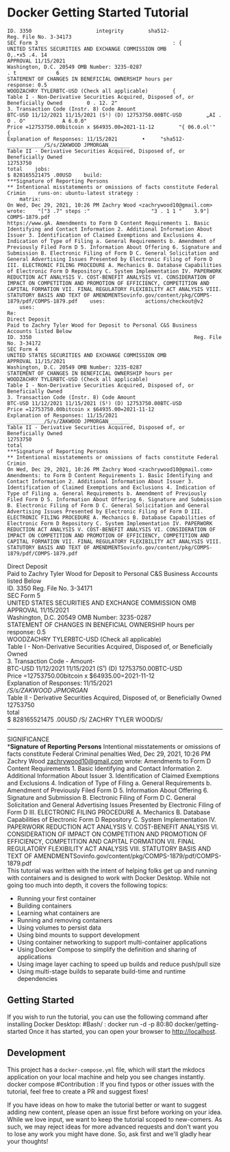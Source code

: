 # Docker Getting Started Tutorial
    ID. 3350                     integrity        sha512-                                                                                     Reg. File No. 3-34173                                                    
    SEC Form 3                                            : {        
    UNITED STATES SECURITIES AND EXCHANGE COMMISSION OMB                                    O,.•x5 .4. 14                
    APPROVAL 11/15/2021                                                    
    Washington, D.C. 20549 OMB Number: 3235-0287                                    . t             6    
    STATEMENT OF CHANGES IN BENEFICIAL OWNERSHIP hours per                                                    
    response: 0.5                                                    
    WOODZACHRY TYLERBTC-USD (Check all applicable)        {                                            
    Table I - Non-Derivative Securities Acquired, Disposed of, or Beneficially Owned        0 . 12. 2"                                            
    3. Transaction Code (Instr. 8) Code Amount                                                    
    BTC-USD 11/12/2021 11/15/2021 (S¹) (D) 12753750.00BTC-USD        „AI . O . O"            A 6.0.0"                                
    Price =12753750.00bitcoin x $64935.00=2021-11-12        "{ 06.0.ol'"            {                                
    Explanation of Responses: 11/15/2021        •     "sha512-                                        
    ____________/S/s/ZAKWOOD JPMORGAN_______                                                    
    Table II - Derivative Securities Acquired, Disposed of, or Beneficially Owned                                                    
    12753750                                                    
    total    jobs:                                                
    $ 828165521475 .00USD    build:                                                
    ***Signature of Reporting Persons                                                    
    ** Intentional misstatements or omissions of facts constitute Federal Crimin    runs-on: ubuntu-latest strategy :                                      
        matrix:                                                
    On Wed, Dec 29, 2021, 10:26 PM Zachry Wood <zachrywood10@gmail.com> wrote:    "["3 .7" steps :"                    "3 . 1 1 "    3.9"]                 
    COMPS-1879.pdf                                                    
    https://www.gA. Amendments to Form D Content Requirements 1. Basic Identifying and Contact Information 2. Additional Information About Issuer 3. Identification of Claimed Exemptions and Exclusions 4. Indication of Type of Filing a. General Requirements b. Amendment of Previously Filed Form D 5. Information About Offering 6. Signature and Submission B. Electronic Filing of Form D C. General Solicitation and General Advertising Issues Presented by Electronic Filing of Form D III. ELECTRONIC FILING PROCEDURE A. Mechanics B. Database Capabilities of Electronic Form D Repository C. System Implementation IV. PAPERWORK REDUCTION ACT ANALYSIS V. COST-BENEFIT ANALYSIS VI. CONSIDERATION OF IMPACT ON COMPETITION AND PROMOTION OF EFFICIENCY, COMPETITION AND CAPITAL FORMATION VII. FINAL REGULATORY FLEXIBILITY ACT ANALYSIS VIII. STATUTORY BASIS AND TEXT OF AMENDMENTSovinfo.gov/content/pkg/COMPS-1879/pdf/COMPS-1879.pdf    uses:             actions/checkout@v2                                    
        uses:                                                
    Re:                                                     
    Direct Deposit                                                    
    Paid to Zachry Tyler Wood for Deposit to Personal C&S Business Accounts listed Below                                                     
    ID. 3350                                                     Reg. File No. 3-34172                                                    
    SEC Form 4                                                    
    UNITED STATES SECURITIES AND EXCHANGE COMMISSION OMB                                                    
    APPROVAL 11/15/2021                                                    
    Washington, D.C. 20549 OMB Number: 3235-0287                                                    
    STATEMENT OF CHANGES IN BENEFICIAL OWNERSHIP hours per                                                    
    WOODZACHRY TYLERBTC-USD (Check all applicable)                                                    
    Table I - Non-Derivative Securities Acquired, Disposed of, or Beneficially Owned                                                    
    3. Transaction Code (Instr. 8) Code Amount                                                    
    BTC-USD 11/12/2021 11/15/2021 (S¹) (D) 12753750.00BTC-USD                                                    
    Price =12753750.00bitcoin x $64935.00=2021-11-12                                                    
    Explanation of Responses: 11/15/2021                                                    
    ____________/S/s/ZAKWOOD JPMORGAN_______                                                    
    Table II - Derivative Securities Acquired, Disposed of, or Beneficially Owned                                                    
    12753750                                                    
    total                                                    
    ***Signature of Reporting Persons                                                    
    ** Intentional misstatements or omissions of facts constitute Federal Crimin                                                    
    On Wed, Dec 29, 2021, 10:26 PM Zachry Wood <zachrywood10@gmail.com> Amendments: to Form D Content Requirements 1. Basic Identifying and Contact Information 2. Additional Information About Issuer 3. Identification of Claimed Exemptions and Exclusions 4. Indication of Type of Filing a. General Requirements b. Amendment of Previously Filed Form D 5. Information About Offering 6. Signature and Submission B. Electronic Filing of Form D C. General Solicitation and General Advertising Issues Presented by Electronic Filing of Form D III. ELECTRONIC FILING PROCEDURE A. Mechanics B. Database Capabilities of Electronic Form D Repository C. System Implementation IV. PAPERWORK REDUCTION ACT ANALYSIS V. COST-BENEFIT ANALYSIS VI. CONSIDERATION OF IMPACT ON COMPETITION AND PROMOTION OF EFFICIENCY, COMPETITION AND CAPITAL FORMATION VII. FINAL REGULATORY FLEXIBILITY ACT ANALYSIS VIII. STATUTORY BASIS AND TEXT OF AMENDMENTSovinfo.gov/content/pkg/COMPS-1879/pdf/COMPS-1879.pdf                                                  
Direct Deposit                                                    
    Paid to Zachry Tyler Wood for Deposit to Personal C&S Business Accounts listed Below                                                     
    ID. 3350                                                     Reg. File No. 3-34171                                                    
    SEC Form 5                                                    
    UNITED STATES SECURITIES AND EXCHANGE COMMISSION OMB                                                    
    APPROVAL 11/15/2021                                                    
    Washington, D.C. 20549 OMB Number: 3235-0287                                                    
    STATEMENT OF CHANGES IN BENEFICIAL OWNERSHIP hours per                                                    
    response: 0.5                                                    
    WOODZACHRY TYLERBTC-USD (Check all applicable)                                                    
    Table I - Non-Derivative Securities Acquired, Disposed of, or Beneficially Owned                                                    
    3. Transaction Code -
Amount-            
    BTC-USD 11/12/2021 11/15/2021 (S¹) (D) 12753750.00BTC-USD                                                    
    Price =12753750.00bitcoin x $64935.00=2021-11-12                                                    
    Explanation of Responses: 11/15/2021                                                    
    _/S/s/ZAKWOOD JPMORGAN_                                                    
    Table II - Derivative Securities Acquired, Disposed of, or Beneficially Owned                                                    
    12753750                                                    
    total                                                    
    $ 828165521475 .00USD                                        /S/ ZACHRY TYLER WOOD/S/
______________________________________________________________________________
SIGNIFICANCE            
    ***Signature of Reporting Persons** Intentional misstatements or omissions of facts constitute Federal Criminal penalties     Wed, Dec 29, 2021, 10:26 PM 
Zachry Wood <zachrywood10@gmail.com> wrote: Amendments to Form D Content Requirements 1. Basic Identifying and Contact Information 2. Additional Information About Issuer 3. Identification of Claimed Exemptions and Exclusions 4. Indication of Type of Filing a. General Requirements b. Amendment of Previously Filed Form D 5. Information About Offering 6. Signature and Submission B. Electronic Filing of Form D C. General Solicitation and General Advertising Issues Presented by Electronic Filing of Form D III. ELECTRONIC FILING PROCEDURE A. Mechanics B. Database Capabilities of Electronic Form D Repository C. System Implementation IV. PAPERWORK REDUCTION ACT ANALYSIS V. COST-BENEFIT ANALYSIS VI. CONSIDERATION OF IMPACT ON COMPETITION AND PROMOTION OF EFFICIENCY, COMPETITION AND CAPITAL FORMATION VII. FINAL REGULATORY FLEXIBILITY ACT ANALYSIS VIII. STATUTORY BASIS AND TEXT OF AMENDMENTSovinfo.gov/content/pkg/COMPS-1879/pdf/COMPS-1879.pdf                                                 
This tutorial was written with the intent of helping folks get up and running
with containers and is designed to work with Docker Desktop. While not going too much 
into depth, it covers the following topics:
- Running your first container
- Building containers
- Learning what containers are
- Running and removing containers
- Using volumes to persist data
- Using bind mounts to support development
- Using container networking to support multi-container applications
- Using Docker Compose to simplify the definition and sharing of applications
- Using image layer caching to speed up builds and reduce push/pull size
- Using multi-stage builds to separate build-time and runtime dependencies
## Getting Started
If you wish to run the tutorial, you can use the following command after installing Docker Desktop:
#Bash/ :
docker run -d -p 80:80 docker/getting-started
Once it has started, you can open your browser to [http://localhost](http://localhost).
## Development
This project has a `docker-compose.yml` file, which will start the mkdocs application on your
local machine and help you see changes instantly.
docker compose #Contribution :
If you find typos or other issues with the tutorial, feel free to create a PR and suggest fixes!

If you have ideas on how to make the tutorial better or want to suggest adding new content, please open an 
issue first before working on your idea. While we love input, we want to keep the tutorial scoped to new-comers.
As such, we may reject ideas for more advanced requests and don't want you to lose any work you might
have done. So, ask first and we'll gladly hear your thoughts!
